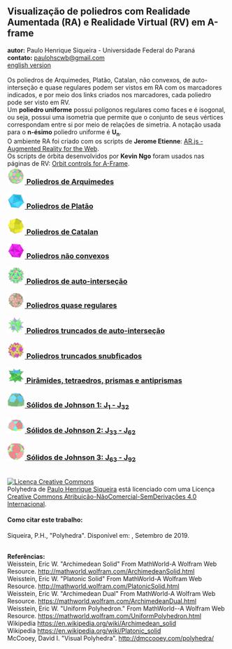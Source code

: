 <link rel="stylesheet" href="../scripts/style.css">
<h2>Visualização de poliedros com Realidade Aumentada (RA) e Realidade Virtual (RV) em A-frame</h2>
<b>autor:</b> Paulo Henrique Siqueira - Universidade Federal do Paraná
<br><b>contato:</b> <a href="#"> paulohscwb@gmail.com </a>
<br><a href="https://paulohscwb.github.io/polyhedra/">english version</a>
<br><br>Os poliedros de Arquimedes, Platão, Catalan, não convexos, de auto-interseção e quase regulares podem ser vistos em RA com os marcadores indicados, e por meio dos links criados nos marcadores, cada poliedro pode ser visto em RV.
<br>Um <b>poliedro uniforme</b> possui polígonos regulares como faces e é isogonal, ou seja, possui uma isometria que permite que o conjunto de seus vértices correspondam entre si por meio de relações de simetria. A notação usada para o <b>n-ésimo</b> poliedro uniforme é <b>U<sub>n</sub></b>.
<br>O ambiente RA foi criado com os scripts de <b>Jerome Etienne</b>: <a href="https://github.com/jeromeetienne/AR.js" target="_blank"> AR.js - Augmented Reality for the Web</a>.
<br>Os scripts de órbita desenvolvidos por <b>Kevin Ngo</b> foram usados nas páginas de RV: <a href="https://github.com/supermedium/superframe/tree/master/components/orbit-controls/" target="_blank"> Orbit controls for A-Frame</a>.
<br>

<h3 style="margin-top:3px"><a target="_blank" href="../archimedes/pt-br/"><img src="../archimedes/ar/18A.png" width="40"> Poliedros de Arquimedes</a></h3>
<h3 style="margin-top:3px"><a target="_blank" href="../platonic/pt-br/"><img src="../platonic/ar/9A.png" width="40"> Poliedros de Platão</a></h3>
<h3 style="margin-top:3px"><a target="_blank" href="../catalan/pt-br/"><img src="../catalan/ar/168A.png" width="40"> Poliedros de Catalan</a></h3>
<h3 style="margin-top:3px"><a target="_blank" href="../nonconvex/pt-br/"><img src="../nonconvex/ar/188A.png" width="40"> Poliedros não convexos</a></h3>
<h3 style="margin-top:3px"><a target="_blank" href="../selfintersect/pt-br/"><img src="../selfintersect/ar/149A.png" width="40"> Poliedros de auto-interseção</a></h3>
<h3 style="margin-top:3px"><a target="_blank" href="../quasiregular/pt-br/"><img src="../quasiregular/ar/121A.png" width="40"> Poliedros quase regulares</a></h3>
<h3 style="margin-top:3px"><a target="_blank" href="../selfintersecttruncated/pt-br/"><img src="../selfintersecttruncated/ar/97A.png" width="40"> Poliedros truncados de auto-interseção</a></h3>
<h3 style="margin-top:3px"><a target="_blank" href="../selfintersectsnub/pt-br/"><img src="../selfintersectsnub/ar/51A.png" width="40"> Poliedros truncados snubficados</a></h3>
<h3 style="margin-top:3px"><a target="_blank" href="../polyhedron/pt-br/"><img src="../polyhedron/ar/103A.png" width="40"> Pirâmides, tetraedros, prismas e antiprismas</a></h3>
<h3 style="margin-top:3px"><a target="_blank" href="../johnson1/pt-br/"><img src="../johnson1/ar/25A.png" width="40"> Sólidos de Johnson 1: J<sub>1</sub> - J<sub>32</sub></a></h3>
<h3 style="margin-top:3px"><a target="_blank" href="../johnson2/pt-br/"><img src="../johnson2/ar/17bA.png" width="40"> Sólidos de Johnson 2: J<sub>33</sub> - J<sub>62</sub></a></h3>
<h3 style="margin-top:3px"><a target="_blank" href="../johnson3/pt-br/"><img src="../johnson3/ar/223A.png" width="40"> Sólidos de Johnson 3: J<sub>63</sub> - J<sub>92</sub></a></h3>

<br><a rel="license" href="http://creativecommons.org/licenses/by-nc-nd/4.0/"><img alt="Licença Creative Commons" style="border-width:0" src="https://i.creativecommons.org/l/by-nc-nd/4.0/88x31.png" loading="lazy"/></a><br /><span xmlns:dct="http://purl.org/dc/terms/" property="dct:title">Polyhedra</span> de <a xmlns:cc="http://creativecommons.org/ns#" href="https://paulohscwb.github.io/polyhedra/" property="cc:attributionName" rel="cc:attributionURL">Paulo Henrique Siqueira</a> está licenciado com uma Licença <a rel="license" href="http://creativecommons.org/licenses/by-nc-nd/4.0/">Creative Commons Atribuição-NãoComercial-SemDerivações 4.0 Internacional</a>.

<h4>Como citar este trabalho:</h4> 
<p>Siqueira, P.H., "Polyhedra". Disponível em: <https://paulohscwb.github.io/polyhedra/>, Setembro de 2019.</p>

<br><b>Referências:</b>
<br>Weisstein, Eric W. "Archimedean Solid" From MathWorld-A Wolfram Web Resource. <a href="http://mathworld.wolfram.com/ArchimedeanSolid.html" target="_blank">http://mathworld.wolfram.com/ArchimedeanSolid.html</a>
<br>Weisstein, Eric W. "Platonic Solid" From MathWorld-A Wolfram Web Resource. <a href="http://mathworld.wolfram.com/PlatonicSolid.html" target="_blank">http://mathworld.wolfram.com/PlatonicSolid.html</a>
<br>Weisstein, Eric W. "Archimedean Dual" From MathWorld-A Wolfram Web Resource. <a href="https://mathworld.wolfram.com/ArchimedeanDual.html" target="_blank">https://mathworld.wolfram.com/ArchimedeanDual.html</a>
<br>Weisstein, Eric W. "Uniform Polyhedron." From MathWorld--A Wolfram Web Resource. <a href="https://mathworld.wolfram.com/UniformPolyhedron.html" target="_blank">https://mathworld.wolfram.com/UniformPolyhedron.html</a>
<br>Wikipedia <a href="https://en.wikipedia.org/wiki/Archimedean_solid" target="_blank">https://en.wikipedia.org/wiki/Archimedean_solid</a>
<br>Wikipedia <a href="https://en.wikipedia.org/wiki/en.wikipedia.org/wiki/Platonic_solid" target="_blank">https://en.wikipedia.org/wiki/Platonic_solid</a>
<br>McCooey, David I. "Visual Polyhedra". <a href="http://dmccooey.com/polyhedra/" target="_blank">http://dmccooey.com/polyhedra/</a>

